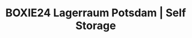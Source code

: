 ---
title: "BOXIE24 Lagerraum Potsdam | Self Storage"
url: /potsdam/boxie24-lagerraum-potsdam-self-storage/
shop: Mieten
---